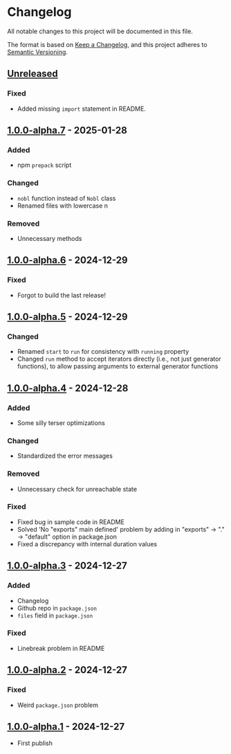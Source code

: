 # Changelog

All notable changes to this project will be documented in this file.

The format is based on [Keep a Changelog](https://keepachangelog.com/en/1.1.0/),
and this project adheres to [Semantic Versioning](https://semver.org/spec/v2.0.0.html).


## [Unreleased]

### Fixed

- Added missing `import` statement in README.


## [1.0.0-alpha.7] - 2025-01-28

### Added

- npm `prepack` script

### Changed

- `nobl` function instead of `Nobl` class
- Renamed files with lowercase n

### Removed

- Unnecessary methods


## [1.0.0-alpha.6] - 2024-12-29

### Fixed

- Forgot to build the last release!


## [1.0.0-alpha.5] - 2024-12-29

### Changed

- Renamed `start` to `run` for consistency with `running` property
- Changed `run` method to accept iterators directly (i.e., not just generator functions), to allow passing arguments to external generator functions


## [1.0.0-alpha.4] - 2024-12-28

### Added

- Some silly terser optimizations

### Changed

- Standardized the error messages

### Removed

- Unnecessary check for unreachable state

### Fixed

- Fixed bug in sample code in README
- Solved 'No "exports" main defined' problem by adding in "exports" -> "." -> "default" option in package.json
- Fixed a discrepancy with internal duration values


## [1.0.0-alpha.3] - 2024-12-27

### Added

- Changelog
- Github repo in `package.json`
- `files` field in `package.json`

### Fixed

- Linebreak problem in README


## [1.0.0-alpha.2] - 2024-12-27

### Fixed

- Weird `package.json` problem


## [1.0.0-alpha.1] - 2024-12-27

- First publish


[unreleased]: https://github.com/thomasperi/nobl/compare/v1.0.0-alpha.7...HEAD
[1.0.0-alpha.7]: https://github.com/thomasperi/nobl/compare/v1.0.0-alpha.6...v1.0.0-alpha.7
[1.0.0-alpha.6]: https://github.com/thomasperi/nobl/compare/v1.0.0-alpha.5...v1.0.0-alpha.6
[1.0.0-alpha.5]: https://github.com/thomasperi/nobl/compare/v1.0.0-alpha.4...v1.0.0-alpha.5
[1.0.0-alpha.4]: https://github.com/thomasperi/nobl/compare/v1.0.0-alpha.3...v1.0.0-alpha.4
[1.0.0-alpha.3]: https://github.com/thomasperi/nobl/compare/v1.0.0-alpha.2...v1.0.0-alpha.3
[1.0.0-alpha.2]: https://github.com/thomasperi/nobl/compare/v1.0.0-alpha.1...v1.0.0-alpha.2
[1.0.0-alpha.1]: https://github.com/thomasperi/nobl/releases/tag/v1.0.0-alpha.1
